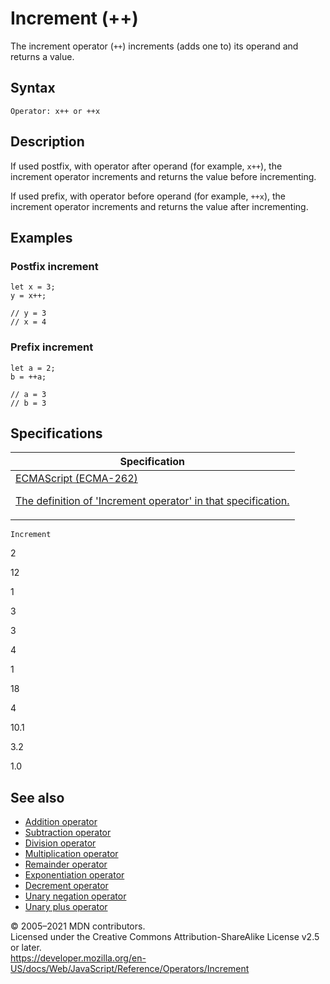 # Increment (++)

The increment operator (`++`) increments (adds one to) its operand and returns a value.

## Syntax

    Operator: x++ or ++x

## Description

If used postfix, with operator after operand (for example, `x++`), the increment operator increments and returns the value before incrementing.

If used prefix, with operator before operand (for example, `++x`), the increment operator increments and returns the value after incrementing.

## Examples

### Postfix increment

    let x = 3;
    y = x++;

    // y = 3
    // x = 4

### Prefix increment

    let a = 2;
    b = ++a;

    // a = 3
    // b = 3

## Specifications

<table><thead><tr class="header"><th>Specification</th></tr></thead><tbody><tr class="odd"><td><a href="https://tc39.es/ecma262/#sec-postfix-increment-operator">ECMAScript (ECMA-262) 
<br/>

<span class="small">The definition of 'Increment operator' in that specification.</span></a></td></tr></tbody></table>

`Increment`

2

12

1

3

3

4

1

18

4

10.1

3.2

1.0

## See also

- [Addition operator](addition)
- [Subtraction operator](subtraction)
- [Division operator](division)
- [Multiplication operator](multiplication)
- [Remainder operator](remainder)
- [Exponentiation operator](exponentiation)
- [Decrement operator](decrement)
- [Unary negation operator](unary_negation)
- [Unary plus operator](unary_plus)

© 2005–2021 MDN contributors.  
Licensed under the Creative Commons Attribution-ShareAlike License v2.5 or later.  
<a href="https://developer.mozilla.org/en-US/docs/Web/JavaScript/Reference/Operators/Increment" class="_attribution-link">https://developer.mozilla.org/en-US/docs/Web/JavaScript/Reference/Operators/Increment</a>
